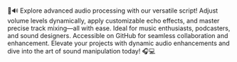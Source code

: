 🎵🔊 Explore advanced audio processing with our versatile script! Adjust volume levels dynamically, apply customizable echo effects, and master precise track mixing—all with ease. Ideal for music enthusiasts, podcasters, and sound designers. Accessible on GitHub for seamless collaboration and enhancement. Elevate your projects with dynamic audio enhancements and dive into the art of sound manipulation today! 🎧💻


